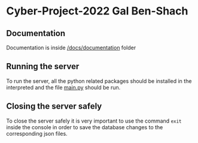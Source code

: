# Cyber-Project-2022 Gal Ben-Shach
## Documentation
Documentation is inside [/docs/documentation](https://github.com/Benshcha/Cyber-Project-2022/docs/documentation) folder

## Running the server
To run the server, all the python related packages should be installed in the interpreted and the file [main.py](main.py) should be run.

## Closing the server safely
To close the server safely it is very important to use the command `exit` inside the console in order to save the database changes to the corresponding json files.
